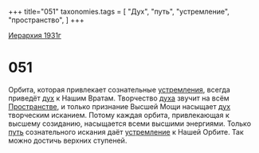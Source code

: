 +++
title="051"
taxonomies.tags = [
"Дух",
"путь",
"устремление",
"пространство",
]
+++

[Иерархия 1931г](/agni/19312)

# 051
Орбита, которая привлекает сознательные [устремления](/tags/[устремление](/tags/устремление)), всегда приведёт [дух](/tags/Дух) к Нашим Вратам. Творчество [духа](/tags/Дух) звучит на всём [Пространстве](/tags/пространство), и только признание Высшей Мощи насыщает [дух](/tags/Дух) творческим исканием. Потому каждая орбита, привлекающая к высшему созиданию, насыщается всеми высшими энергиями. Только [путь](/tags/путь) сознательного искания даёт [устремление](/tags/устремление) к Нашей Орбите. Так можно достичь верхних ступеней.   

